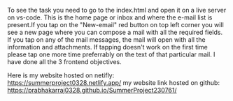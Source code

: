 To see the task you need to go to the index.html and open it on a live server on vs-code. This is the home page or inbox and where the e-mail list is present.If you tap on the "New-email" red button on top left corner you will see a new page where you can compose a mail with all the required fields. If you tap on any of the mail messages, the mail will open with all the information and attachments. If tapping doesn't work on the first time please tap one more time preferrably on the text of that particular mail. I have done all the 3 frontend objectives.

Here is my website hosted on netifly: https://summerproject0328.netlify.app/
my website link hosted on github:  https://prabhakarraj0328.github.io/SummerProject230761/
